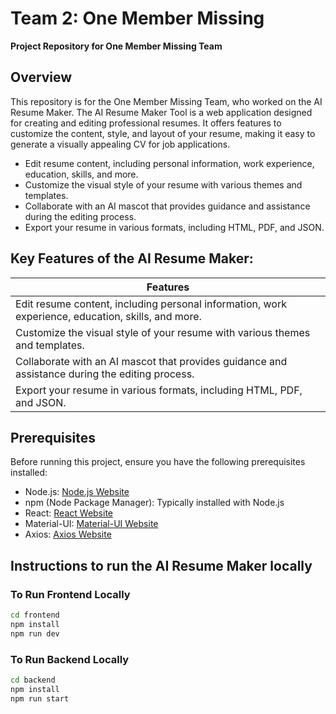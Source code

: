 # Team 2: One Member Missing
**Project Repository for One Member Missing Team**

## Overview
This repository is for the One Member Missing Team, who worked on the AI Resume Maker. The AI Resume Maker Tool is a web application designed for creating and editing professional resumes. It offers features to customize the content, style, and layout of your resume, making it easy to generate a visually appealing CV for job applications.

- Edit resume content, including personal information, work experience, education, skills, and more.
- Customize the visual style of your resume with various themes and templates.
- Collaborate with an AI mascot that provides guidance and assistance during the editing process.
- Export your resume in various formats, including HTML, PDF, and JSON.

## Key Features of the AI Resume Maker:
| Features |
| --- |
| Edit resume content, including personal information, work experience, education, skills, and more. | 
| Customize the visual style of your resume with various themes and templates. | 
| Collaborate with an AI mascot that provides guidance and assistance during the editing process. | 
| Export your resume in various formats, including HTML, PDF, and JSON. |

## Prerequisites

Before running this project, ensure you have the following prerequisites installed:

- Node.js: [Node.js Website](https://nodejs.org/)
- npm (Node Package Manager): Typically installed with Node.js
- React: [React Website](https://reactjs.org/)
- Material-UI: [Material-UI Website](https://mui.com/)
- Axios: [Axios Website](https://axios-http.com/)

## Instructions to run the AI Resume Maker locally
### To Run Frontend Locally
```bash
cd frontend
npm install
npm run dev
```

### To Run Backend Locally

```bash
cd backend
npm install
npm run start
```
